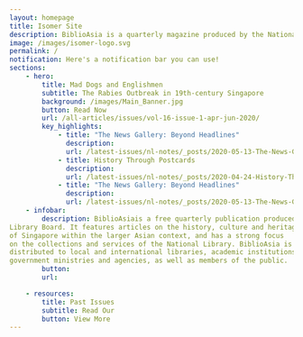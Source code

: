 ```yaml
---
layout: homepage
title: Isomer Site
description: BiblioAsia is a quarterly magazine produced by the National Library of Singapore
image: /images/isomer-logo.svg
permalink: /
notification: Here's a notification bar you can use!
sections:
    - hero:
        title: Mad Dogs and Englishmen
        subtitle: The Rabies Outbreak in 19th-century Singapore
        background: /images/Main_Banner.jpg
        button: Read Now
        url: /all-articles/issues/vol-16-issue-1-apr-jun-2020/
        key_highlights:
            - title: "The News Gallery: Beyond Headlines"
              description:
              url: /latest-issues/nl-notes/_posts/2020-05-13-The-News-Gallery
            - title: History Through Postcards
              description:
              url: /latest-issues/nl-notes/_posts/2020-04-24-History-Through-Postcardss
            - title: "The News Gallery: Beyond Headlines"
              description:
              url: /latest-issues/nl-notes/_posts/2020-05-13-The-News-Gallery
    - infobar:
        description: BiblioAsiais a free quarterly publication produced by the National 
Library Board. It features articles on the history, culture and heritage 
of Singapore within the larger Asian context, and has a strong focus 
on the collections and services of the National Library. BiblioAsia is 
distributed to local and international libraries, academic institutions, 
government ministries and agencies, as well as members of the public. 
        button:
        url:

    - resources:
        title: Past Issues
        subtitle: Read Our
        button: View More
---
```

